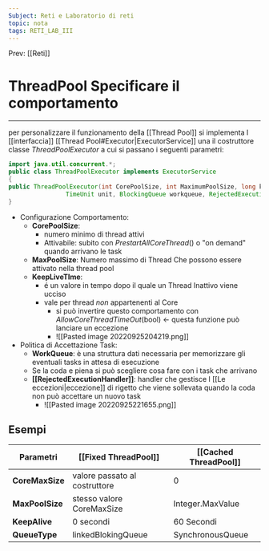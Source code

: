 ```yaml
---
Subject: Reti e Laboratorio di reti
topic: nota
tags: RETI_LAB_III
---
```


Prev: [[Reti]]

# ThreadPool Specificare il comportamento
---
per personalizzare il funzionamento della [[Thread Pool]] si implementa l [[interfaccia]] [[Thread Pool#Executor|ExecutorService]] una il costruttore classe _ThreadPoolExecutor_ a cui si passano i seguenti parametri:
```java
import java.util.concurrent.*;
public class ThreadPoolExecutor implements ExecutorService 
{
public ThreadPoolExecutor(int CorePoolSize, int MaximumPoolSize, long keepAliveTime,
				TimeUnit unit, BlockingQueue workqueue, RejectedExecutionHandler handler)
}
```
- Configurazione Comportamento:
	- __CorePoolSize__:
		- numero minimo di thread attivi 
		- Attivabile: subito con _PrestartAllCoreThread_() o "on demand" quando arrivano le task
	- __MaxPoolSize__: Numero massimo di Thread Che possono essere attivato nella thread pool
	- __KeepLiveTIme__: 
		- é un valore in tempo dopo il quale un Thread Inattivo viene ucciso
		- vale per thread _non_ appartenenti al Core
			- si può invertire questo comportamento con _AllowCoreThreadTimeOut_(bool) <- questa funzione può lanciare un eccezione
			- ![[Pasted image 20220925204219.png]]
- Politica di Accettazione Task:
	- __WorkQueue__: è una struttura dati necessaria per memorizzare gli eventuali tasks in attesa di esecuzione
	-  Se la coda e piena si può scegliere cosa fare con i task che arrivano 
	- __[[RejectedExecutionHandler]]__: handler che gestisce l [[Le eccezioni|eccezione]] di rigetto che viene sollevata quando la coda non può accettare un nuovo task 
		- ![[Pasted image 20220925221655.png]]
	



## Esempi

| __Parametri__   | __[[Fixed ThreadPool]]__          | __[[Cached ThreadPool]]__ |
| ----------- | ----------------------------- | --------------------- |
| __CoreMaxSize__ | valore passato al costruttore | 0                     |
| __MaxPoolSize__ | stesso valore CoreMaxSize     | Integer.MaxValue      |
| __KeepAlive__   | 0 secondi                     | 60 Secondi            |
| __QueueType__   | linkedBlokingQueue            | SynchronousQueue      | 
